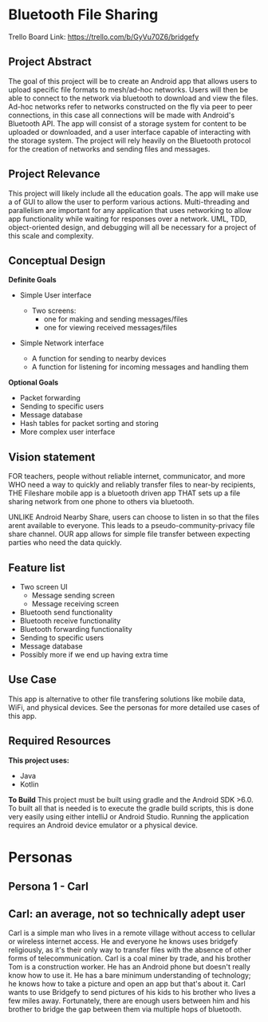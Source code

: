# Bluetooth File Sharing

Trello Board Link: https://trello.com/b/GyVu70Z6/bridgefy

## Project Abstract

The goal of this project will be to create an Android app that allows users to upload
specific file formats to mesh/ad-hoc networks. Users will then be able to connect to the network via bluetooth
to download and view the files. Ad-hoc networks refer to networks constructed on the fly via peer to
peer connections, in this case all connections will be made with Android's Bluetooth API. The app will 
consist of a storage system for content to be uploaded or downloaded, and a user interface capable of 
interacting with the storage system. The project will rely heavily on the Bluetooth protocol for the creation 
of networks and sending files and messages.

## Project Relevance

This project will likely include all the education goals. The app will make use a of GUI to
allow the user to perform various actions. Multi-threading and parallelism are important for any
application that uses networking to allow app functionality while waiting for responses over a network.
UML, TDD, object-oriented design, and debugging will all be necessary for a project of this scale and
complexity.

## Conceptual Design

**Definite Goals**
* Simple User interface
    *  Two screens:
       - one for making and sending messages/files
       - one for viewing received messages/files

* Simple Network interface
    - A function for sending to nearby devices
    - A function for listening for incoming messages and handling them

**Optional Goals**
- Packet forwarding
- Sending to specific users
- Message database
- Hash tables for packet sorting and storing
- More complex user interface
 
##  Vision statement
FOR teachers, people without reliable internet, communicator, and more WHO need a way to quickly and 
reliably transfer files to near-by recipients, THE Fileshare mobile app is a bluetooth driven app
THAT sets up a file sharing network from one phone to others via bluetooth.

UNLIKE Android Nearby Share, users can choose to listen in so that the files arent available to 
everyone. This leads to a pseudo-community-privacy file share channel. OUR app allows for simple file
transfer between expecting parties who need the data quickly.

##  Feature list
* Two screen UI
   - Message sending screen
   - Message receiving screen
* Bluetooth send functionality
* Bluetooth receive functionality
* Bluetooth forwarding functionality
* Sending to specific users
* Message database
* Possibly more if we end up having extra time

## Use Case

This app is alternative to other file transfering solutions like mobile data, WiFi, and physical devices. See the personas for more detailed use cases of this app.

## Required Resources

**This project uses:**
* Java
* Kotlin

**To Build**
This project must be built using gradle and the Android SDK >6.0. To built all that is needed is to execute the 
gradle build scripts, this is done very easily using either intelliJ or Android Studio. Running the application
requires an Android device emulator or a physical device. 


# Personas

## Persona 1 - Carl
## Carl: an average, not so technically adept user

Carl is a simple man who lives in a remote village without access to cellular or wireless internet access. He and everyone he knows uses bridgefy religiously, 
as it's their only way to transfer files with the absence of other forms of telecommunication. Carl is a coal miner by trade, and his brother Tom is a 
construction worker. He has an Android phone but doesn't really know how to use it. He has a bare minimum understanding of technology; he knows how to take a 
picture and open an app but that's about it. Carl wants to use Bridgefy to send pictures of his kids to his brother who lives a few miles away. Fortunately, 
there are enough users between him and his brother to bridge the gap between them via multiple hops of bluetooth. 
